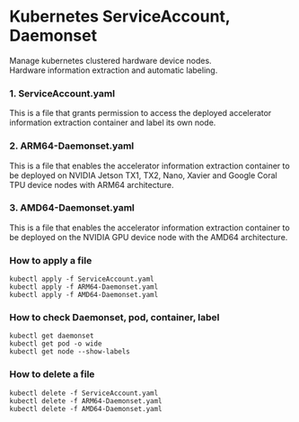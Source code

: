 # Kubernetes ServiceAccount, Daemonset

Manage kubernetes clustered hardware device nodes.    
Hardware information extraction and automatic labeling.

### 1. ServiceAccount.yaml
This is a file that grants permission to access the deployed accelerator information extraction container and label its own node.

### 2. ARM64-Daemonset.yaml
This is a file that enables the accelerator information extraction container to be deployed on NVIDIA Jetson TX1, TX2, Nano, Xavier and Google Coral TPU device nodes with ARM64 architecture.

### 3. AMD64-Daemonset.yaml
This is a file that enables the accelerator information extraction container to be deployed on the NVIDIA GPU device node with the AMD64 architecture.


### How to apply a file
```
kubectl apply -f ServiceAccount.yaml
kubectl apply -f ARM64-Daemonset.yaml
kubectl apply -f AMD64-Daemonset.yaml
```
### How to check Daemonset, pod, container, label
```
kubectl get daemonset
kubectl get pod -o wide
kubectl get node --show-labels
```
### How to delete a file
```
kubectl delete -f ServiceAccount.yaml
kubectl delete -f ARM64-Daemonset.yaml
kubectl delete -f AMD64-Daemonset.yaml
```
